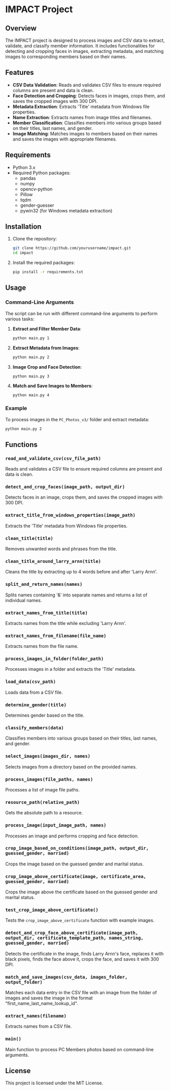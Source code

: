 # IMPACT Project

## Overview

The IMPACT project is designed to process images and CSV data to extract, validate, and classify member information. It includes functionalities for detecting and cropping faces in images, extracting metadata, and matching images to corresponding members based on their names.

## Features

- **CSV Data Validation**: Reads and validates CSV files to ensure required columns are present and data is clean.
- **Face Detection and Cropping**: Detects faces in images, crops them, and saves the cropped images with 300 DPI.
- **Metadata Extraction**: Extracts 'Title' metadata from Windows file properties.
- **Name Extraction**: Extracts names from image titles and filenames.
- **Member Classification**: Classifies members into various groups based on their titles, last names, and gender.
- **Image Matching**: Matches images to members based on their names and saves the images with appropriate filenames.

## Requirements

- Python 3.x
- Required Python packages:
  - pandas
  - numpy
  - opencv-python
  - Pillow
  - tqdm
  - gender-guesser
  - pywin32 (for Windows metadata extraction)

## Installation

1. Clone the repository:
   ```sh
   git clone https://github.com/yourusername/impact.git
   cd impact
   ```

2. Install the required packages:
   ```sh
   pip install -r requirements.txt
   ```

## Usage

### Command-Line Arguments

The script can be run with different command-line arguments to perform various tasks:

1. **Extract and Filter Member Data**:
   ```sh
   python main.py 1
   ```

2. **Extract Metadata from Images**:
   ```sh
   python main.py 2
   ```

3. **Image Crop and Face Detection**:
   ```sh
   python main.py 3
   ```

4. **Match and Save Images to Members**:
   ```sh
   python main.py 4
   ```

### Example

To process images in the `PC_Photos_v3/` folder and extract metadata:
```sh
python main.py 2
```

## Functions

### `read_and_validate_csv(csv_file_path)`
Reads and validates a CSV file to ensure required columns are present and data is clean.

### `detect_and_crop_faces(image_path, output_dir)`
Detects faces in an image, crops them, and saves the cropped images with 300 DPI.

### `extract_title_from_windows_properties(image_path)`
Extracts the 'Title' metadata from Windows file properties.

### `clean_title(title)`
Removes unwanted words and phrases from the title.

### `clean_title_around_larry_arnn(title)`
Cleans the title by extracting up to 4 words before and after 'Larry Arnn'.

### `split_and_return_names(names)`
Splits names containing '&' into separate names and returns a list of individual names.

### `extract_names_from_title(title)`
Extracts names from the title while excluding 'Larry Arnn'.

### `extract_names_from_filename(file_name)`
Extracts names from the file name.

### `process_images_in_folder(folder_path)`
Processes images in a folder and extracts the 'Title' metadata.

### `load_data(csv_path)`
Loads data from a CSV file.

### `determine_gender(title)`
Determines gender based on the title.

### `classify_members(data)`
Classifies members into various groups based on their titles, last names, and gender.

### `select_images(images_dir, names)`
Selects images from a directory based on the provided names.

### `process_images(file_paths, names)`
Processes a list of image file paths.

### `resource_path(relative_path)`
Gets the absolute path to a resource.

### `process_image(input_image_path, names)`
Processes an image and performs cropping and face detection.

### `crop_image_based_on_conditions(image_path, output_dir, guessed_gender, married)`
Crops the image based on the guessed gender and marital status.

### `crop_image_above_certificate(image, certificate_area, guessed_gender, married)`
Crops the image above the certificate based on the guessed gender and marital status.

### `test_crop_image_above_certificate()`
Tests the `crop_image_above_certificate` function with example images.

### `detect_and_crop_face_above_certificate(image_path, output_dir, certificate_template_path, names_string, guessed_gender, married)`
Detects the certificate in the image, finds Larry Arnn's face, replaces it with black pixels, finds the face above it, crops the face, and saves it with 300 DPI.

### `match_and_save_images(csv_data, images_folder, output_folder)`
Matches each data entry in the CSV file with an image from the folder of images and saves the image in the format "first_name_last_name_lookup_id".

### `extract_names(filename)`
Extracts names from a CSV file.

### `main()`
Main function to process PC Members photos based on command-line arguments.

## License

This project is licensed under the MIT License.
